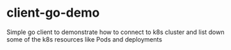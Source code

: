 # client-go-demo
Simple go client to demonstrate how to connect to k8s cluster and list down some of the k8s resources like Pods and deployments